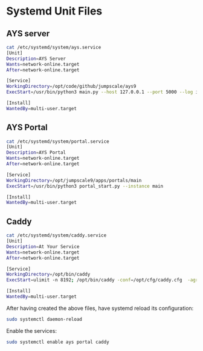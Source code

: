 # Systemd Unit Files

## AYS server
```bash
cat /etc/systemd/system/ays.service
[Unit]
Description=AYS Server
Wants=network-online.target
After=network-online.target

[Service]
WorkingDirectory=/opt/code/github/jumpscale/ays9
ExecStart=/usr/bin/python3 main.py --host 127.0.0.1 --port 5000 --log info

[Install]
WantedBy=multi-user.target
```

## AYS Portal
```bash
cat /etc/systemd/system/portal.service
[Unit]
Description=AYS Portal
Wants=network-online.target
After=network-online.target

[Service]
WorkingDirectory=/opt/jumpscale9/apps/portals/main 
ExecStart=/usr/bin/python3 portal_start.py --instance main

[Install]
WantedBy=multi-user.target
```

## Caddy

```bash
cat /etc/systemd/system/caddy.service
[Unit]
Description=At Your Service
Wants=network-online.target
After=network-online.target

[Service]
WorkingDirectory=/opt/bin/caddy
ExecStart=ulimit -n 8192; /opt/bin/caddy -conf=/opt/cfg/caddy.cfg  -agree

[Install]
WantedBy=multi-user.target
```

After having created the above files, have systemd reload its configuration:
```bash
sudo systemctl daemon-reload
```

Enable the services:
```bash
sudo systemctl enable ays portal caddy
```